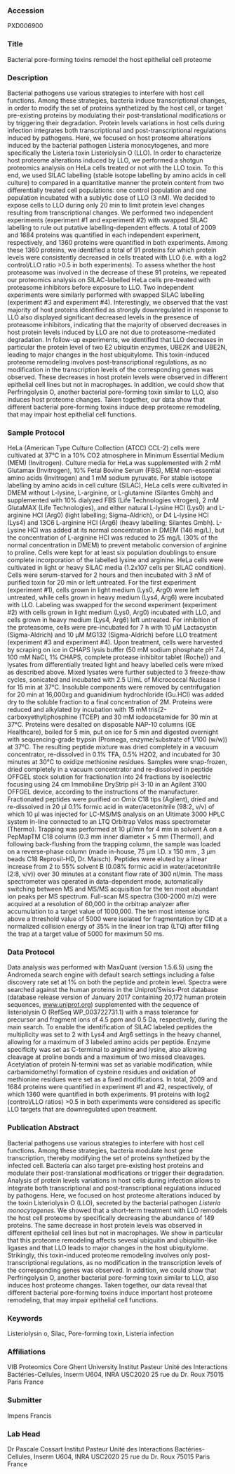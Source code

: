 ### Accession
PXD006900

### Title
Bacterial pore-forming toxins remodel the host epithelial cell proteome

### Description
Bacterial pathogens use various strategies to interfere with host cell functions. Among these strategies, bacteria induce transcriptional changes, in order to modify the set of proteins synthetized by the host cell, or target pre-existing proteins by modulating their post-translational modifications or by triggering their degradation. Protein levels variations in host cells during infection integrates both transcriptional and post-transcriptional regulations induced by pathogens. Here, we focused on host proteome alterations induced by the bacterial pathogen Listeria monocytogenes, and more specifically the Listeria toxin Listeriolysin O (LLO).  In order to characterize host proteome alterations induced by LLO, we performed a shotgun proteomics analysis on HeLa cells treated or not with the LLO toxin. To this end, we used SILAC labelling (stable isotope labelling by amino acids in cell culture) to compared in a quantitative manner the protein content from two differentially treated cell populations: one control population and one population incubated with a sublytic dose of LLO (3 nM). We decided to expose cells to LLO during only 20 min to limit protein level changes resulting from transcriptional changes. We performed two independent experiments (experiment #1 and experiment #2) with swapped SILAC labelling to rule out putative labelling-dependent effects. A total of 2009 and 1684 proteins was quantified in each independent experiment, respectively, and 1360 proteins were quantified in both experiments. Among these 1360 proteins, we identified a total of 91 proteins for which protein levels were consistently decreased in cells treated with LLO (i.e. with a log2 control/LLO ratio >0.5 in both experiments). To assess whether the host proteasome was involved in the decrease of these 91 proteins, we repeated our proteomics analysis on SILAC-labelled HeLa cells pre-treated with proteasome inhibitors before exposure to LLO. Two independent experiments were similarly performed with swapped SILAC labelling (experiment #3 and experiment #4). Interestingly, we observed that the vast majority of host proteins identified as strongly downregulated in response to LLO also displayed significant decreased levels in the presence of proteasome inhibitors, indicating that the majority of observed decreases in host protein levels induced by LLO are not due to proteasome-mediated degradation. In follow-up experiments, we identified that LLO decreases in particular the protein level of two E2 ubiquitin enzymes, UBE2K and UBE2N, leading to major changes in the host ubiquitylome. This toxin-induced proteome remodeling involves post-transcriptional regulations, as no modification in the transcription levels of the corresponding genes was observed. These decreases in host protein levels were observed in different epithelial cell lines but not in macrophages. In addition, we could show that Perfringolysin O, another bacterial pore-forming toxin similar to LLO, also induces host proteome changes. Taken together, our data show that different bacterial pore-forming toxins induce deep proteome remodeling, that may impair host epithelial cell functions.

### Sample Protocol
HeLa (American Type Culture Collection (ATCC) CCL-2) cells were cultivated at 37°C in a 10% CO2 atmosphere in Minimum Essential Medium (MEM) (Invitrogen). Culture media for HeLa was supplemented with 2 mM Glutamax (Invitrogen), 10% Fetal Bovine Serum (FBS), MEM non-essential amino acids (Invitrogen) and 1 mM sodium pyruvate. For stable isotope labelling by amino acids in cell culture (SILAC), HeLa cells were cultivated in DMEM without L-lysine, L-arginine, or L-glutamine (Silantes Gmbh) and supplemented with 10% dialyzed FBS (Life Technologies vitrogen), 2 mM GlutaMAX (Life Technologies), and either natural L-lysine HCl (Lys0) and L-arginine HCl (Arg0) (light labelling; Sigma-Aldrich), or D4 L-lysine HCl (Lys4) and 13C6 L-arginine HCl (Arg6) (heavy labelling; Silantes Gmbh). L-Lysine HCl was added at its normal concentration in DMEM (146 mg/L), but the concentration of L-arginine HCl was reduced to 25 mg/L (30% of the normal concentration in DMEM) to prevent metabolic conversion of arginine to proline. Cells were kept for at least six population doublings to ensure complete incorporation of the labelled lysine and arginine. HeLa cells were cultivated in light or heavy SILAC media (1.2x107 cells per SILAC condition). Cells were serum-starved for 2 hours and then incubated with 3 nM of purified toxin for 20 min or left untreated. For the first experiment (experiment #1), cells grown in light medium (Lys0, Arg0) were left untreated, while cells grown in heavy medium (Lys4, Arg6) were incubated with LLO. Labeling was swapped for the second experiment (experiment #2) with cells grown in light medium (Lys0, Arg0) incubated with LLO, and cells grown in heavy medium (Lys4, Arg6) left untreated. For inhibition of the proteasome, cells were pre-incubated for 7 h with 10 µM Lactacystin (Sigma-Aldrich) and 10 µM MG132 (Sigma-Aldrich) before LLO treatment (experiment #3 and experiment #4). Upon treatment, cells were harvested by scraping on ice in CHAPS lysis buffer (50 mM sodium phosphate pH 7.4, 100 mM NaCl, 1% CHAPS, complete protease inhibitor tablet (Roche)) and lysates from differentially treated light and heavy labelled cells were mixed as described above. Mixed lysates were further subjected to 3 freeze-thaw cycles, sonicated and incubated with 2.5 U/mL of Micrococcal Nuclease I for 15 min at 37°C. Insoluble components were removed by centrifugation for 20 min at 16,000xg and guanidinium hydrochloride (Gu.HCl) was added dry to the soluble fraction to a final concentration of 2M. Proteins were reduced and alkylated by incubation with 15 mM tris(2-carboxyethyl)phosphine (TCEP) and 30 mM iodoacetamide for 30 min at 37°C. Proteins were desalted on disposable NAP-10 columns (GE Healthcare), boiled for 5 min, put on ice for 5 min and digested overnight with sequencing-grade trypsin (Promega, enzyme/substrate of 1/100 (w/w)) at 37°C. The resulting peptide mixture was dried completely in a vacuum concentrator, re-dissolved in 0.1% TFA, 0.5% H2O2, and incubated for 30 minutes at 30°C to oxidize methionine residues. Samples were snap-frozen, dried completely in a vacuum concentrator and re-dissolved in peptide OFFGEL stock solution for fractionation into 24 fractions by isoelectric focusing using 24 cm Immobiline DryStrip pH 3-10 in an Agilent 3100 OFFGEL device, according to the instructions of the manufacturer.  Fractionated peptides were purified on Omix C18 tips (Agilent), dried and re-dissolved in 20 µl 0.1% formic acid in water/acetonitrile (98:2, v/v) of which 10 µl was injected for LC-MS/MS analysis on an Ultimate 3000 HPLC system in-line connected to an LTQ Orbitrap Velos mass spectrometer (Thermo). Trapping was performed at 10 μl/min for 4 min in solvent A on a PepMapTM C18 column (0.3 mm inner diameter × 5 mm (Thermo)), and following back-flushing from the trapping column, the sample was loaded on a reverse-phase column (made in-house, 75 µm I.D. x 150 mm , 3 µm beads C18 Reprosil-HD, Dr. Maisch). Peptides were eluted by a linear increase from 2 to 55% solvent B (0.08% formic acid in water/acetonitrile (2:8, v/v)) over 30 minutes at a constant flow rate of 300 nl/min. The mass spectrometer was operated in data-dependent mode, automatically switching between MS and MS/MS acquisition for the ten most abundant ion peaks per MS spectrum. Full-scan MS spectra (300-2000 m/z) were acquired at a resolution of 60,000 in the orbitrap analyzer after accumulation to a target value of 1000,000. The ten most intense ions above a threshold value of 5000 were isolated for fragmentation by CID at a normalized collision energy of 35% in the linear ion trap (LTQ) after filling the trap at a target value of 5000 for maximum 50 ms.

### Data Protocol
Data analysis was performed with MaxQuant (version 1.5.6.5) using the Andromeda search engine with default search settings including a false discovery rate set at 1% on both the peptide and protein level. Spectra were searched against the human proteins in the Uniprot/Swiss-Prot database (database release version of January 2017 containing 20,172 human protein sequences, www.uniprot.org) supplemented with the sequence of listeriolysin O (RefSeq WP_003722731.1) with a mass tolerance for precursor and fragment ions of 4.5 ppm and 0.5 Da, respectively, during the main search. To enable the identification of SILAC labeled peptides the multiplicity was set to 2 with Lys4 and Arg6 settings in the heavy channel, allowing for a maximum of 3 labeled amino acids per peptide. Enzyme specificity was set as C-terminal to arginine and lysine, also allowing cleavage at proline bonds and a maximum of two missed cleavages. Acetylation of protein N-termini was set as variable modification, while carbamidomethyl formation of cysteine residues and oxidation of methionine residues were set as a fixed modifications. In total, 2009 and 1684 proteins were quantified in experiment #1 and #2, respectively, of which 1360 were quantified in both experiments. 91 proteins with log2 (control/LLO ratios) >0.5 in both experiments were considered as specific LLO targets that are downregulated upon treatment.

### Publication Abstract
Bacterial pathogens use various strategies to interfere with host cell functions. Among these strategies, bacteria modulate host gene transcription, thereby modifying the set of proteins synthetized by the infected cell. Bacteria can also target pre-existing host proteins and modulate their post-translational modifications or trigger their degradation. Analysis of protein levels variations in host cells during infection allows to integrate both transcriptional and post-transcriptional regulations induced by pathogens. Here, we focused on host proteome alterations induced by the toxin Listeriolysin O (LLO), secreted by the bacterial pathogen <i>Listeria monocytogenes.</i> We showed that a short-term treatment with LLO remodels the host cell proteome by specifically decreasing the abundance of 149 proteins. The same decrease in host protein levels was observed in different epithelial cell lines but not in macrophages. We show in particular that this proteome remodeling affects several ubiquitin and ubiquitin-like ligases and that LLO leads to major changes in the host ubiquitylome. Strikingly, this toxin-induced proteome remodeling involves only post-transcriptional regulations, as no modification in the transcription levels of the corresponding genes was observed. In addition, we could show that Perfringolysin O, another bacterial pore-forming toxin similar to LLO, also induces host proteome changes. Taken together, our data reveal that different bacterial pore-forming toxins induce important host proteome remodeling, that may impair epithelial cell functions.

### Keywords
Listeriolysin o, Silac, Pore-forming toxin, Listeria infection

### Affiliations
VIB Proteomics Core
Ghent University
Institut Pasteur Unité des Interactions Bactéries-Cellules, Inserm U604, INRA USC2020 25 rue du Dr. Roux 75015 Paris France

### Submitter
Impens Francis

### Lab Head
Dr Pascale Cossart
Institut Pasteur Unité des Interactions Bactéries-Cellules, Inserm U604, INRA USC2020 25 rue du Dr. Roux 75015 Paris France



